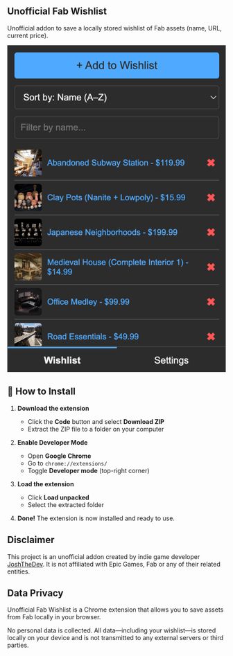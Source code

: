 ## Unofficial Fab Wishlist

Unofficial addon to save a locally stored wishlist of Fab assets (name, URL, current price).

![Unofficial Fab Wishlist Screenshot](screenshots/unofficial-fab-wishlist-screenshot.png)

## 🔧 How to Install

1. **Download the extension**  
   - Click the **Code** button and select **Download ZIP**  
   - Extract the ZIP file to a folder on your computer  

2. **Enable Developer Mode**  
   - Open **Google Chrome**  
   - Go to `chrome://extensions/`  
   - Toggle **Developer mode** (top-right corner)  

3. **Load the extension**  
   - Click **Load unpacked**  
   - Select the extracted folder  

4. **Done!** The extension is now installed and ready to use.  

## Disclaimer

This project is an unofficial addon created by indie game developer [JoshTheDev](https://joshthedev.com). It is not affiliated with Epic Games, Fab or any of their related entities.

## Data Privacy

Unofficial Fab Wishlist is a Chrome extension that allows you to save assets from Fab locally in your browser.

No personal data is collected. All data—including your wishlist—is stored locally on your device and is not transmitted to any external servers or third parties.
